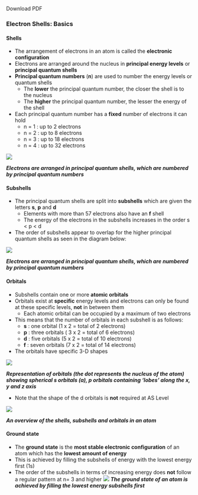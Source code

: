 Download PDF

### Electron Shells: Basics

#### Shells

-   The arrangement of electrons in an atom is called the **electronic** **configuration**
-   Electrons are arranged around the nucleus in **principal energy levels** or **principal quantum shells**
-   **Principal quantum numbers** (**n**) are used to number the energy levels or quantum shells
    -   The **lower** the principal quantum number, the closer the shell is to the nucleus
    -   The **higher** the principal quantum number, the lesser the energy of the shell
-   Each principal quantum number has a **fixed** number of electrons it can hold
    -   n = 1 : up to 2 electrons
    -   n = 2 : up to 8 electrons
    -   n = 3 : up to 18 electrons
    -   n = 4 : up to 32 electrons

![](https://cdn.savemyexams.co.uk/wp-content/uploads/2020/11/1.1-Atomic-Structure-Principal-Quantum-Shells.png)

**_Electrons are arranged in principal quantum shells, which are numbered by principal quantum numbers_**

#### Subshells

-   The principal quantum shells are split into **subshells** which are given the letters **s**, **p** and **d**
    -   Elements with more than 57 electrons also have an **f** shell
    -   The energy of the electrons in the subshells increases in the order s < p < d
-   The order of subshells appear to overlap for the higher principal quantum shells as seen in the diagram below:

![](https://cdn.savemyexams.co.uk/wp-content/uploads/2020/11/1.1-Atomic-Structure-Principal-Quantum-Subshells.png)

**_Electrons are arranged in principal quantum shells, which are numbered by principal quantum numbers_**

#### Orbitals

-   Subshells contain one or more **atomic orbitals**
-   Orbitals exist at **specific** energy levels and electrons can only be found at these specific levels, **not** in between them
    -   Each atomic orbital can be occupied by a maximum of two electrons
-   This means that the number of orbitals in each subshell is as follows:
    -   **s** : one orbital (1 x 2 = total of 2 electrons)
    -   **p** : three orbitals ( 3 x 2 = total of 6 electrons)
    -   **d** : five orbitals (5 x 2 = total of 10 electrons)
    -   **f** : seven orbitals (7 x 2 = total of 14 electrons)
-   The orbitals have specific 3-D shapes

![](https://cdn.savemyexams.co.uk/wp-content/uploads/2020/11/1.1-Atomic-Structure-Orbitals.png)

**_Representation of orbitals (the dot represents the nucleus of the atom) showing spherical s orbitals (a), p orbitals containing ‘lobes’ along the x, y and z axis_**

-   Note that the shape of the d orbitals is **not** required at AS Level

![](https://cdn.savemyexams.co.uk/wp-content/uploads/2020/11/1.1-Atomic-Structure-Summary.png)

**_An overview of the shells, subshells and orbitals in an atom_**

#### Ground state

-   The **ground state** is the **most stable electronic configuration** of an atom which has the **lowest amount of energy**
-   This is achieved by filling the subshells of energy with the lowest energy first (1s)
-   The order of the subshells in terms of increasing energy does **not** follow a regular pattern at n= 3 and higher
![](https://cdn.savemyexams.co.uk/wp-content/uploads/2020/11/1.1-Atomic-Structure-Ground-State.png)
**_The ground state of an atom is achieved by filling the lowest energy subshells first_**